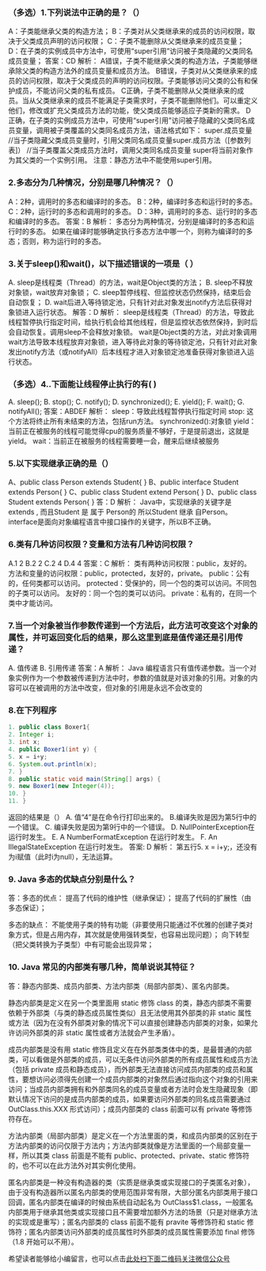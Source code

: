 ### （多选）1.下列说法中正确的是？（）
A：子类能继承父类的构造方法；
B：子类对从父类继承来的成员的访问权限，取决于父类成员声明的访问权限；
C：子类不能删除从父类继承来的成员变量；
D：在子类的实例成员中方法中，可使用“super引用”访问被子类隐藏的父类同名成员变量；
答案：CD
解析：
A错误，子类不能继承父类的构造方法，子类能够继承除父类的构造方法外的成员变量和成员方法。
B错误，子类对从父类继承来的成员的访问权限，取决于父类成员的声明的访问权限。子类能够访问父类的公有和保护成员，不能访问父类的私有成员。
C正确，子类不能删除从父类继承来的成员。当从父类继承来的成员不能满足子类需求时，子类不能删除他们。可以重定义他们，修改或扩充父类成员方法的功能，使父类成员能够适应子类新的需求。
D正确，在子类的实例成员方法中，可使用“super引用”访问被子隐藏的父类同名成员变量，调用被子类覆盖的父类同名成员方法，语法格式如下：
super.成员变量               //当子类隐藏父类成员变量时，引用父类同名成员变量super.成员方法（[参数列表]）    //当子类覆盖父类成员方法时，调用父类同名成员变量
super将当前对象作为其父类的一个实例引用。 注意：静态方法中不能使用super引用。


### 2.多态分为几种情况，分别是哪几种情况？（）
A：2种，调用时的多态和编译时的多态。
B：2种，编译时多态和运行时的多态。
C：2种，运行时的多态和调用时的多态。
D：3种，调用时的多态、运行时的多态和编译时的多态。
答案：B
解析：
多态分为两种情况，分别是编译时的多态和运行时的多态。
如果在编译时能够确定执行多态方法中哪一个，则称为编译时的多态；否则，称为运行时的多态。


### 3.关于sleep()和wait()，以下描述错误的一项是（ ）
A. sleep是线程类（Thread）的方法，wait是Object类的方法；
B. sleep不释放对象锁，wait放弃对象锁；
C. sleep暂停线程、但监控状态仍然保持，结束后会自动恢复；
D. wait后进入等待锁定池，只有针对此对象发出notify方法后获得对象锁进入运行状态。
解答：D
解析：
sleep是线程类（Thread）的方法，导致此线程暂停执行指定时间，给执行机会给其他线程，但是监控状态依然保持，到时后会自动恢复。调用sleep不会释放对象锁。
wait是Object类的方法，对此对象调用wait方法导致本线程放弃对象锁，进入等待此对象的等待锁定池，只有针对此对象发出notify方法（或notifyAll）后本线程才进入对象锁定池准备获得对象锁进入运行状态。


### （多选）4..下面能让线程停止执行的有( )
A. sleep();
B. stop();
C. notify();
D. synchronized();
E. yield();
F. wait();
G. notifyAll();
答案：ABDEF
解析：
sleep：导致此线程暂停执行指定时间
stop: 这个方法将终止所有未结束的方法，包括run方法。
synchronized():对象锁
yield：当前正在被服务的线程可能觉得cpu的服务质量不够好，于是提前退出，这就是yield。
wait：当前正在被服务的线程需要睡一会，醒来后继续被服务


### 5.以下实现继承正确的是（）
A、public class Person extends Student{ }
B、public interface Student extends Person{ }
C、public class Student extend Person{ }
D、public class Student extends Person{ }
答：D
解析：
Java中，实现继承的关键字是 extends , 而且Student 是 属于 Person的 所以Student 继承 自Person。interface是面向对象编程语言中接口操作的关键字，所以B不正确。


### 6.类有几种访问权限？变量和方法有几种访问权限？
A.1 2
B.2 2
C.2 4
D.4 4
答案：C
解析：
类有两种访问权限：public，友好的。
方法和变量的访问权限：public，protected，友好的，private。
public：公有的，任何类都可以访问。
protected：受保护的，同一个包的类可以访问。不同包的子类可以访问。
友好的：同一个包的类可以访问。
private：私有的，在同一个类中才能访问。


### 7.当一个对象被当作参数传递到一个方法后，此方法可改变这个对象的属性，并可返回变化后的结果，那么这里到底是值传递还是引用传递？
A. 值传递
B. 引用传递
答案：A
解析：
Java 编程语言只有值传递参数。当一个对象实例作为一个参数被传递到方法中时，参数的值就是对该对象的引用。对象的内容可以在被调用的方法中改变，但对象的引用是永远不会改变的


### 8.在下列程序
```java
1. public class Boxer1{
2. Integer i;
3. int x;
4. public Boxer1(int y) {
5. x = i+y;
6. System.out.println(x);
7. }
8. public static void main(String[] args) {
9. new Boxer1(new Integer(4));
10. }
11. }
```
返回的结果是（）
A. 值“4”是在命令行打印出来的。
B.编译失败是因为第5行中的一个错误。
C. 编译失败是因为第9行中的一个错误。
D. NullPointerException在运行时发生。
E. A NumberFormatException 在运行时发生。
F. An IllegalStateException 在运行时发生。
答案: D
解析：
第五行5. x = i+y;，还没有为i赋值（此时i为null），无法运算。


### 9. Java 多态的优缺点分别是什么？
答：多态的优点：
提高了代码的维护性（继承保证）；
提高了代码的扩展性（由多态保证）；

多态的缺点：
不能使用子类的特有功能（非要使用只能通过不优雅的创建子类对象方式，但是占用内存，其次就是使用强转类型，也容易出现问题）；
向下转型（把父类转换为子类型）中有可能会出现异常；

### 10. Java 常见的内部类有哪几种，简单说说其特征？
答：静态内部类、成员内部类、方法内部类（局部内部类）、匿名内部类。

静态内部类是定义在另一个类里面用 static 修饰 class 的类，静态内部类不需要依赖于外部类（与类的静态成员属性类似）且无法使用其外部类的非 static 属性或方法（因为在没有外部类对象的情况下可以直接创建静态内部类的对象，如果允许访问外部类的非 static 属性或者方法就会产生矛盾）。

成员内部类是没有用 static 修饰且定义在在外部类类体中的类，是最普通的内部类，可以看做是外部类的成员，可以无条件访问外部类的所有成员属性和成员方法（包括 private 成员和静态成员），而外部类无法直接访问成员内部类的成员和属性，要想访问必须得先创建一个成员内部类的对象然后通过指向这个对象的引用来访问；当成员内部类拥有和外部类同名的成员变量或者方法时会发生隐藏现象（即默认情况下访问的是成员内部类的成员，如果要访问外部类的同名成员需要通过 OutClass.this.XXX 形式访问）；成员内部类的 class 前面可以有 private 等修饰符存在。

方法内部类（局部内部类）是定义在一个方法里面的类，和成员内部类的区别在于方法内部类的访问仅限于方法内；方法内部类就像是方法里面的一个局部变量一样，所以其类 class 前面是不能有 public、protected、private、static 修饰符的，也不可以在此方法外对其实例化使用。

匿名内部类是一种没有构造器的类（实质是继承类或实现接口的子类匿名对象），由于没有构造器所以匿名内部类的使用范围非常有限，大部分匿名内部类用于接口回调，匿名内部类在编译的时候由系统自动起名为 OutClass$1.class，一般匿名内部类用于继承其他类或实现接口且不需要增加额外方法的场景（只是对继承方法的实现或是重写）；匿名内部类的 class 前面不能有 pravite 等修饰符和 static 修饰符；匿名内部类访问外部类的成员属性时外部类的成员属性需要添加 final 修饰（1.8 开始可以不用）。


希望读者能够给小编留言，也可以点击[此处扫下面二维码关注微信公众号](https://www.ycbbs.vip/?p=28 "此处扫下面二维码关注微信公众号")